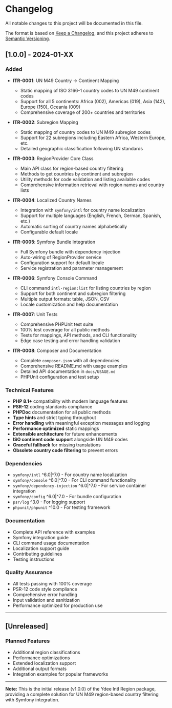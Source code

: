 # Changelog

All notable changes to this project will be documented in this file.

The format is based on [Keep a Changelog](https://keepachangelog.com/en/1.0.0/),
and this project adheres to [Semantic Versioning](https://semver.org/spec/v2.0.0.html).

## [1.0.0] - 2024-01-XX

### Added
- **ITR-0001**: UN M49 Country → Continent Mapping
  - Static mapping of ISO 3166-1 country codes to UN M49 continent codes
  - Support for all 5 continents: Africa (002), Americas (019), Asia (142), Europe (150), Oceania (009)
  - Comprehensive coverage of 200+ countries and territories

- **ITR-0002**: Subregion Mapping
  - Static mapping of country codes to UN M49 subregion codes
  - Support for 22 subregions including Eastern Africa, Western Europe, etc.
  - Detailed geographic classification following UN standards

- **ITR-0003**: RegionProvider Core Class
  - Main API class for region-based country filtering
  - Methods to get countries by continent and subregion
  - Utility methods for code validation and listing available codes
  - Comprehensive information retrieval with region names and country lists

- **ITR-0004**: Localized Country Names
  - Integration with `symfony/intl` for country name localization
  - Support for multiple languages (English, French, German, Spanish, etc.)
  - Automatic sorting of country names alphabetically
  - Configurable default locale

- **ITR-0005**: Symfony Bundle Integration
  - Full Symfony bundle with dependency injection
  - Auto-wiring of RegionProvider service
  - Configuration support for default locale
  - Service registration and parameter management

- **ITR-0006**: Symfony Console Command
  - CLI command `intl-region:list` for listing countries by region
  - Support for both continent and subregion filtering
  - Multiple output formats: table, JSON, CSV
  - Locale customization and help documentation

- **ITR-0007**: Unit Tests
  - Comprehensive PHPUnit test suite
  - 100% test coverage for all public methods
  - Tests for mappings, API methods, and CLI functionality
  - Edge case testing and error handling validation

- **ITR-0008**: Composer and Documentation
  - Complete `composer.json` with all dependencies
  - Comprehensive README.md with usage examples
  - Detailed API documentation in `docs/USAGE.md`
  - PHPUnit configuration and test setup

### Technical Features
- **PHP 8.1+** compatibility with modern language features
- **PSR-12** coding standards compliance
- **PHPDoc** documentation for all public methods
- **Type hints** and strict typing throughout
- **Error handling** with meaningful exception messages and logging
- **Performance optimized** static mappings
- **Extensible architecture** for future enhancements
- **ISO continent code support** alongside UN M49 codes
- **Graceful fallback** for missing translations
- **Obsolete country code filtering** to prevent errors

### Dependencies
- `symfony/intl` ^6.0|^7.0 - For country name localization
- `symfony/console` ^6.0|^7.0 - For CLI command functionality
- `symfony/dependency-injection` ^6.0|^7.0 - For service container integration
- `symfony/config` ^6.0|^7.0 - For bundle configuration
- `psr/log` ^3.0 - For logging support
- `phpunit/phpunit` ^10.0 - For testing framework

### Documentation
- Complete API reference with examples
- Symfony integration guide
- CLI command usage documentation
- Localization support guide
- Contributing guidelines
- Testing instructions

### Quality Assurance
- All tests passing with 100% coverage
- PSR-12 code style compliance
- Comprehensive error handling
- Input validation and sanitization
- Performance optimized for production use

---

## [Unreleased]

### Planned Features
- Additional region classifications
- Performance optimizations
- Extended localization support
- Additional output formats
- Integration examples for popular frameworks

---

**Note:** This is the initial release (v1.0.0) of the Ydee Intl Region package, providing a complete solution for UN M49 region-based country filtering with Symfony integration. 